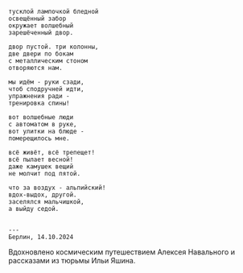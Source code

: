 ```
тусклой лампочкой бледной
освещённый забор
окружает волшебный
зарешёченный двор.

двор пустой. три колонны,
две двери по бокам
с металлическим стоном
отворяются нам.

мы идём - руки сзади,
чтоб сподручней идти,
упражнения ради -
тренировка спины!

вот волшебные люди
с автоматом в руке,
вот улитки на блюде -
померещилось мне.

всё живёт, всё трепещет!
всё пылает весной!
даже камушек вещий
не молчит под пятой.

что за воздух - альпийский!
вдох-выдох, другой.
заселялся мальчишкой,
а выйду седой.


---
Берлин, 14.10.2024
```

Вдохновлено космическим путешествием Алексея Навального и рассказами из тюрьмы Ильи Яшина. 
